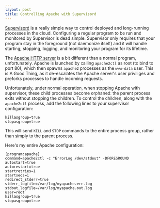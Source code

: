 ```yaml
---
layout: post
title: Controlling Apache with Supervisord
---
```


[Supervisord](http://supervisord.org/) is a really simple way to control deployed and long-running processes in the cloud. Configuring a regular program to be run and monitored by Supervisor is dead simple. Supervisor only requires that your program stay in the foreground (not daemonize itself) and it will handle starting, stopping, logging, and monitoring your program for its lifetime.

The [Apache HTTP server](http://httpd.apache.org) is a bit different than a normal program, unfortunately. Apache is launched by calling `apache2ctl` as root (to bind to port 80), which then spawns `apache2` processes as the `www-data` user. This is A Good Thing, as it de-escalates the Apache server's user priviliges and preforks processes to handle incoming requests.

Unfortunately, under normal operation, when stopping Apache with supervisor, these child processes become orphaned: the parent process exits without stopping the children. To control the children, along with the `apache2ctl` process, add the following lines to your supervisor configuration:

```
killasgroup=true
stopasgroup=true
```

This will send `KILL` and `STOP` commands to the entire process group, rather than simply to the parent process.

Here's my entire Apache configuration:

```
[program:apache]
command=apache2ctl -c "ErrorLog /dev/stdout" -DFOREGROUND
autostart=true
autorestart=true
startretries=1
startsecs=1
redirect_stderr=true
stderr_logfile=/var/log/myapache.err.log
stdout_logfile=/var/log/myapache.out.log
user=root
killasgroup=true
stopasgroup=true
```
